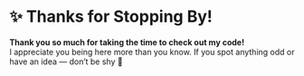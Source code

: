 # ✨ Thanks for Stopping By!

**Thank you so much for taking the time to check out my code!**  
I appreciate you being here more than you know. If you spot anything odd or have an idea — don’t be shy 🙂